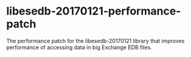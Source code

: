 # libesedb-20170121-performance-patch
The performance patch for the libesedb-20170121 library that improves performance of accessing data in big Exchange EDB files.
